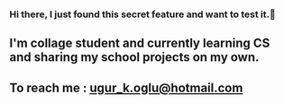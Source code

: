 ### Hi there, I just found this secret feature and want to test it.👋
## I'm collage student and currently learning CS and sharing my school projects on my own.
## 
## To reach me : ugur_k.oglu@hotmail.com

<!--
**Ugur0855/Ugur0855** is a ✨ _special_ ✨ repository because its `README.md` (this file) appears on your GitHub profile.

Here are some ideas to get you started:

- 🔭 I’m currently working on ...
- 🌱 I’m currently learning ...
- 👯 I’m looking to collaborate on ...
- 🤔 I’m looking for help with ...
- 💬 Ask me about ...
- 📫 How to reach me: ...
- 😄 Pronouns: ...
- ⚡ Fun fact: ...
-->
